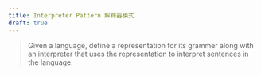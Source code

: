 ```yaml
---
title: Interpreter Pattern 解釋器模式
draft: true
---
```


> Given a language, define a representation for its grammer along with an interpreter that uses the representation to interpret sentences in the language.